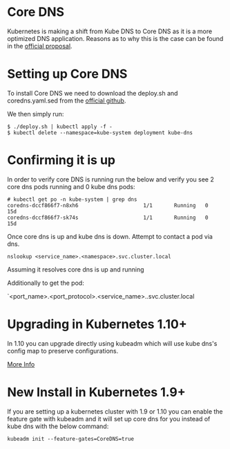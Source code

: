 # Core DNS
Kubernetes is making a shift from Kube DNS to Core DNS as it is a more optimized DNS application. Reasons as to why this is the case can be found
in the [official proposal](https://github.com/johnbelamaric/community/blob/7d3bbcee83e5d0417ba241ea830f0108741e0c85/contributors/design-proposals/network/coredns.md). 

# Setting up Core DNS
To install Core DNS we need to download the deploy.sh and coredns.yaml.sed from the [official github](https://github.com/coredns/deployment/tree/master/kubernetes).

We then simply run: 

```
$ ./deploy.sh | kubectl apply -f -
$ kubectl delete --namespace=kube-system deployment kube-dns
```


# Confirming it is up

In order to verify core DNS is running run the below and verify you see 2 core dns pods running and 0 kube dns pods:

```
# kubectl get po -n kube-system | grep dns
coredns-dccf866f7-n8xh6                     1/1       Running   0          15d
coredns-dccf866f7-sk74s                     1/1       Running   0          15d

```

Once core dns is up and kube dns is down. Attempt to contact a pod via dns. 

`nslookup <service_name>.<namespace>.svc.cluster.local`

Assuming it resolves core dns is up and running

Additionally to get the pod:

`<port_name>.<port_protocol>.<service_name>.<namespace>.svc.cluster.local

# Upgrading in Kubernetes 1.10+
In 1.10 you can upgrade directly using kubeadm which will use kube dns's config map to preserve configurations. 

[More Info](https://kubernetes.io/docs/concepts/services-networking/dns-pod-service/)
# New Install in Kubernetes 1.9+
If you are setting up a kubernetes cluster with 1.9 or 1.10 you can enable the feature gate with kubeadm and it will set up core dns for you instead of kube dns with the below command: 

`kubeadm init --feature-gates=CoreDNS=true`




